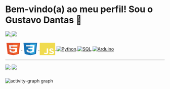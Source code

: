 # Bem-vindo(a) ao meu perfil! Sou o Gustavo Dantas 🚀

<div>
   <a href="https://github.com/GustavinhoDantas">
   <img height="180em" src="https://github-readme-stats.vercel.app/api?username=GustavinhoDantas&show_icons=true&theme=dark&include_all_commits=true&count_private=true"/>
   <img height="180em" src="https://github-readme-stats.vercel.app/api/top-langs/?username=GustavinhoDantas&layout=compact&langs_count=6&theme=dark"/>
</div>

<div style="display: inline_block"><br>
  <img align="center" alt="HTML" height="40" width="50" src="https://raw.githubusercontent.com/devicons/devicon/master/icons/html5/html5-original.svg">
  <img align="center" alt="CSS" height="40" width="50" src="https://raw.githubusercontent.com/devicons/devicon/master/icons/css3/css3-original.svg">
  <img align="center" alt="JavaScript" height="40" width="50" src="https://raw.githubusercontent.com/devicons/devicon/master/icons/javascript/javascript-plain.svg">
  <img align="center" alt="Python" height="40" width="50" src="https://cdn.jsdelivr.net/gh/devicons/devicon/icons/python/python-original.svg">
  <img align="center" alt="SQL" height="40" width="50" src="https://cdn-icons-png.flaticon.com/512/4492/4492311.png">
  <img align="center" alt="Arduino" height="40" width="50" src="https://cdn.jsdelivr.net/gh/devicons/devicon/icons/arduino/arduino-original.svg" />
</div>

---

<div> 
  <a href="https://www.linkedin.com/in/gustavodantas05" target="_blank"><img src="https://img.shields.io/badge/-LinkedIn-%230077B5?style=for-the-badge&logo=linkedin&logoColor=white" target="_blank"></a> 
  <a href="mailto:dantasgustavo933@gmail.com"><img src="https://img.shields.io/badge/-Email-%23333?style=for-the-badge&logo=gmail&logoColor=white" target="_blank"></a>
</div>

<img
   align="left"
   alt="activity-graph graph" 
   height="289"
   style="padding-top: 10px;"
   src="https://github-readme-activity-graph.vercel.app/graph?username=GustavinhoDantas&radius=16&theme=github-dark&area=true&order=5&hide_title=false&hide_border=true"
 />
